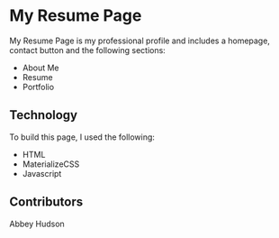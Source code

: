My Resume Page
==============

My Resume Page is my professional profile and includes a homepage, contact button and the following sections:

- About Me
-	Resume
-	Portfolio

Technology
---------
To build this page, I used the following:
-	HTML
-	MaterializeCSS
-	Javascript

Contributors
--------------
Abbey Hudson
